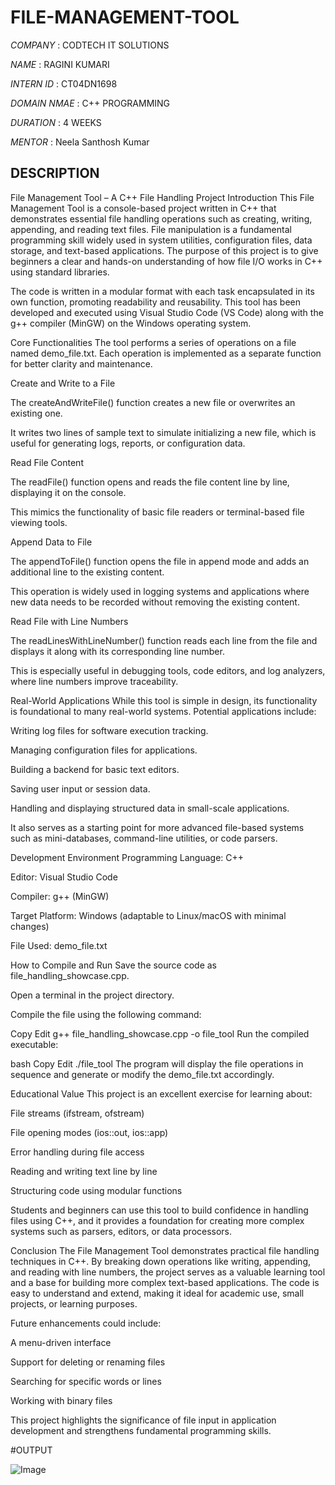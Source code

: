 # FILE-MANAGEMENT-TOOL

*COMPANY* : CODTECH IT SOLUTIONS

*NAME* : RAGINI KUMARI

*INTERN ID* : CT04DN1698

*DOMAIN NMAE* :  C++ PROGRAMMING

*DURATION* : 4 WEEKS

*MENTOR* : Neela Santhosh Kumar 

## DESCRIPTION ##

File Management Tool – A C++ File Handling Project
Introduction
This File Management Tool is a console-based project written in C++ that demonstrates essential file handling operations such as creating, writing, appending, and reading text files. File manipulation is a fundamental programming skill widely used in system utilities, configuration files, data storage, and text-based applications. The purpose of this project is to give beginners a clear and hands-on understanding of how file I/O works in C++ using standard libraries.

The code is written in a modular format with each task encapsulated in its own function, promoting readability and reusability. This tool has been developed and executed using Visual Studio Code (VS Code) along with the g++ compiler (MinGW) on the Windows operating system.

Core Functionalities
The tool performs a series of operations on a file named demo_file.txt. Each operation is implemented as a separate function for better clarity and maintenance.

Create and Write to a File

The createAndWriteFile() function creates a new file or overwrites an existing one.

It writes two lines of sample text to simulate initializing a new file, which is useful for generating logs, reports, or configuration data.

Read File Content

The readFile() function opens and reads the file content line by line, displaying it on the console.

This mimics the functionality of basic file readers or terminal-based file viewing tools.

Append Data to File

The appendToFile() function opens the file in append mode and adds an additional line to the existing content.

This operation is widely used in logging systems and applications where new data needs to be recorded without removing the existing content.

Read File with Line Numbers

The readLinesWithLineNumber() function reads each line from the file and displays it along with its corresponding line number.

This is especially useful in debugging tools, code editors, and log analyzers, where line numbers improve traceability.

Real-World Applications
While this tool is simple in design, its functionality is foundational to many real-world systems. Potential applications include:

Writing log files for software execution tracking.

Managing configuration files for applications.

Building a backend for basic text editors.

Saving user input or session data.

Handling and displaying structured data in small-scale applications.

It also serves as a starting point for more advanced file-based systems such as mini-databases, command-line utilities, or code parsers.

Development Environment
Programming Language: C++

Editor: Visual Studio Code

Compiler: g++ (MinGW)

Target Platform: Windows (adaptable to Linux/macOS with minimal changes)

File Used: demo_file.txt

How to Compile and Run
Save the source code as file_handling_showcase.cpp.

Open a terminal in the project directory.

Compile the file using the following command:

Copy
Edit
g++ file_handling_showcase.cpp -o file_tool
Run the compiled executable:

bash
Copy
Edit
./file_tool
The program will display the file operations in sequence and generate or modify the demo_file.txt accordingly.

Educational Value
This project is an excellent exercise for learning about:

File streams (ifstream, ofstream)

File opening modes (ios::out, ios::app)

Error handling during file access

Reading and writing text line by line

Structuring code using modular functions

Students and beginners can use this tool to build confidence in handling files using C++, and it provides a foundation for creating more complex systems such as parsers, editors, or data processors.

Conclusion
The File Management Tool demonstrates practical file handling techniques in C++. By breaking down operations like writing, appending, and reading with line numbers, the project serves as a valuable learning tool and a base for building more complex text-based applications. The code is easy to understand and extend, making it ideal for academic use, small projects, or learning purposes.

Future enhancements could include:

A menu-driven interface

Support for deleting or renaming files

Searching for specific words or lines

Working with binary files

This project highlights the significance of file input in application development and strengthens fundamental programming skills.

#OUTPUT

![Image](https://github.com/user-attachments/assets/a3e0b655-7782-4d1b-a0ea-4c5ca52041fe)

